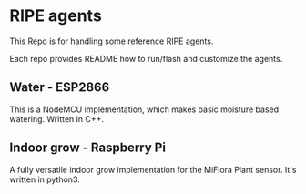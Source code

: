 # RIPE agents

This Repo is for handling some reference RIPE agents.

Each repo provides README how to run/flash and customize the agents.

## Water - ESP2866

This is a NodeMCU implementation, which makes basic moisture based watering.
Written in C++.

## Indoor grow - Raspberry Pi

A fully versatile indoor grow implementation for the MiFlora Plant sensor.
It's written in python3.
